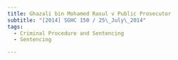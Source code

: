 ```yaml
---
title: Ghazali bin Mohamed Rasul v Public Prosecutor 
subtitle: "[2014] SGHC 150 / 25\_July\_2014"
tags:
  - Criminal Procedure and Sentencing
  - Sentencing

---
```



